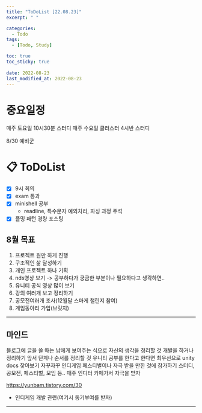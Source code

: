 ```yaml
---
title: "ToDoList [22.08.23]"
excerpt: " "

categories:
  - Todo
tags:
  - [Todo, Study]

toc: true
toc_sticky: true
 
date: 2022-08-23
last_modified_at: 2022-08-23
---
```


# 중요일정

매주 토요일 10시30분 스터디
매주 수요일 클러스터 4시반 스터디

8/30 예비군

# 📋 ToDoList  

- [x] 9시 회의
- [x] exam 통과
- [x] minishell 공부
  - readline, 특수문자 예외처리, 파싱 과정 주석
- [x] 플밍 패턴 경량 포스팅

## 8월 목표  

1. 프로젝트 원만 하게 진행
2. 구조적인 삶 달성하기
3. 개인 프로젝트 하나 기획
4. nds영상 보기 -> 공부하다가 궁금한 부분이나 필요하다고 생각하면..
5. 유니티 공식 영상 많이 보기
6. 강의 여러개 보고 정리하기
7. 공모전여러개 조사(12월달 스마게 챌린지 참여)
8. 게임동아리 가입(브릿지)

---

## 마인드

블로그에 글을 쓸 때는 남에게 보여주는 식으로 자신의 생각을 정리할 것
개발을 하거나 정리하기 앞서 단계나 순서를 정리할 것
유니티 공부를 한다고 한다면 최우선으로 unity docs 찾아보기
자꾸자꾸 인디게임 페스티벌이나 자극 받을 만한 것에 참가하기
스터디, 공모전, 페스티벌, 모임 등..
매주 인디터 카페가서 자극을 받자

https://yunbam.tistory.com/30
- 인디게임 개발 관련(여기서 동기부여를 받자)

---
